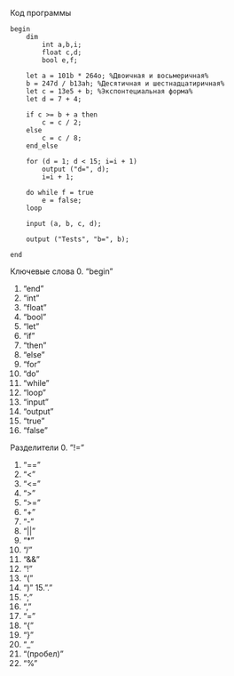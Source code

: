 Код программы

    begin
        dim
        	int a,b,i;
        	float c,d;
        	bool e,f;
        		
	    let a = 101b * 264o; %Двоичная и восьмеричная%
	    b = 247d / b13ah; %Десятичная и шестнадцатиричная%
	    let c = 13e5 + b; %Экспонтециальная форма%
	    let d = 7 + 4;
	
	    if c >= b + a then
		    c = c / 2;
	    else
		    c = c / 8;
	    end_else
	
	    for (d = 1; d < 15; i=i + 1)
		    output ("d=", d);
		    i=i + 1;
	
	    do while f = true
		    e = false;
	    loop
	
	    input (a, b, c, d);
	
	    output ("Tests", "b=", b);
	
    end

Ключевые слова
0. “begin”
1. “end”
2. “int”
3. ”float”
4. “bool”
5. “let”
6. “if”
7. “then”
8. “else”
9. “for”
10. “do”
11. “while”
12. “loop”
13. “input”
14. “output”
15. “true”
16. “false”

Разделители
0. ”!=”
1. “==”
2. “<”
3. “<=”
4. “>”
5. “>=”
6. “+”
7. “-”
8. “||”
9. “*”
10. “/”
11. “&&”
12. “!”
13. “(”
14. “)”
15.”.”
16. “;”
17. “,”
18. “=”
19. “{”
20. “}”
21. “_”
22. “(пробел)”
23. “%”